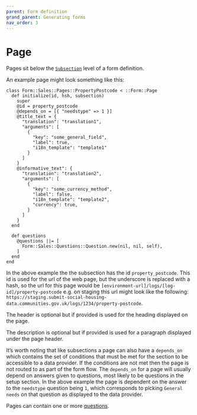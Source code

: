 ```yaml
---
parent: Form definition
grand_parent: Generating forms
nav_order: 3
---
```


# Page

Pages sit below the [`Subsection`](subsection) level of a form definition.

An example page might look something like this:

```
class Form::Sales::Pages::PropertyPostcode < ::Form::Page
  def initialize(id, hsh, subsection)
    super
    @id = property_postcode
    @depends_on = [{ "needstype" => 1 }]
    @title_text = {
      "translation": "translation1",
      "arguments": [
        {
          "key": "some_general_field",
          "label": true,
          "i18n_template": "template1"
        }
      ]
    }
    @informative_text": {
      "translation": "translation2",
      "arguments": [
        {
          "key": "some_currency_method",
          "label": false,
          "i18n_template": "template2",
          "currency": true,
        }
      ]
    }
  end

  def questions
    @questions ||= [
      Form::Sales::Questions::Question.new(nil, nil, self),
    ]
  end
end
```

In the above example the the subsection has the id `property_postcode`. This id is used for the url of the web page, but the underscore is replaced with a hash, so the url for this page would be `[environment-url]/logs/[log-id]/property-postcode` e.g. on staging this url might look like the following: `https://staging.submit-social-housing-data.communities.gov.uk/logs/1234/property-postcode`.

The header is optional but if provided is used for the heading displayed on the page.

The description is optional but if provided is used for a paragraph displayed under the page header.

It’s worth noting that like subsections a page can also have a `depends_on` which contains the set of conditions that must be met for the section to be accessible to a data provider. If the conditions are not met then the page is not routed to as part of the form flow. The `depends_on` for a page will usually depend on answers given to questions, most likely to be questions in the setup section. In the above example the page is dependent on the answer to the `needstype` question being `1`, which corresponds to picking `General needs` on that question as displayed to the data provider.

Pages can contain one or more [questions](question).
